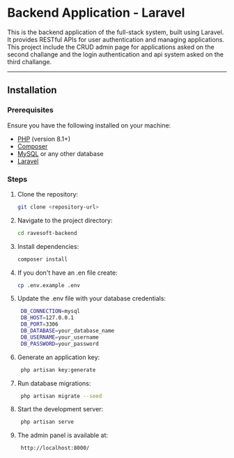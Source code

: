 # Backend Application - Laravel

This is the backend application of the full-stack system, built using Laravel. It provides RESTful APIs for user authentication and managing applications.
This project include the CRUD admin page for applications asked on the second challange and the login authentication and api system asked on the third challange.

---

## Installation

### Prerequisites
Ensure you have the following installed on your machine:
- [PHP](https://www.php.net/) (version 8.1+)
- [Composer](https://getcomposer.org/)
- [MySQL](https://www.mysql.com/) or any other database
- [Laravel](https://laravel.com/)

### Steps
1. Clone the repository:
   ```bash
   git clone <repository-url>
   
2. Navigate to the project directory:
   ```bash
   cd ravesoft-backend

3. Install dependencies:
   ```bash
   composer install
   
4. If you don't have an .en file create:
   ```bash
   cp .env.example .env

5. Update the .env file with your database credentials:
   ```bash
    DB_CONNECTION=mysql
    DB_HOST=127.0.0.1
    DB_PORT=3306
    DB_DATABASE=your_database_name
    DB_USERNAME=your_username
    DB_PASSWORD=your_password
   
6. Generate an application key:
   ```bash
    php artisan key:generate
   
7. Run database migrations:
   ```bash
    php artisan migrate --seed
   
8. Start the development server:
   ```bash
    php artisan serve

9. The admin panel is available at:
   ```bash
    http://localhost:8000/


